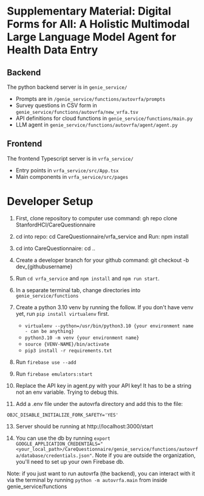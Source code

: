 # Supplementary Material: Digital Forms for All: A Holistic Multimodal Large Language Model Agent for Health Data Entry

## Backend
The python backend server is in `genie_service/`
* Prompts are in `/genie_service/functions/autovrfa/prompts`
* Survey questions in CSV form in `genie_service/functions/autovrfa/new_vrfa.tsv`
* API definitions for cloud functions in `genie_service/functions/main.py`
* LLM agent in `genie_service/functions/autovrfa/agent/agent.py`

## Frontend
The frontend Typescript server is in `vrfa_service/`

* Entry points in `vrfa_service/src/App.tsx`
* Main components in `vrfa_service/src/pages`

# Developer Setup

1. First, clone repository to computer use command: gh repo clone StanfordHCI/CareQuestionnaire

2. cd into repo: cd CareQuestionnaire/vrfa_service and Run: npm install
   
4. cd into CareQuestionnaire: cd ..

5. Create a developer branch for your github command: git checkout -b dev_{githubusername}

6. Run `cd vrfa_service` and `npm install` and `npm run start`.

7. In a separate terminal tab, change directories into `genie_service/functions` 

8. Create a python 3.10 venv by running the follow. If you don't have venv yet, run `pip install virtualenv` first.

    - `virtualenv --python=/usr/bin/python3.10 {your environment name - can be anything}`
    - `python3.10 -m venv {your environment name}`
    - `source {VENV-NAME}/bin/activate`
    - `pip3 install -r requirements.txt`

9. Run `firebase use --add`

10. Run `firebase emulators:start`

11. Replace the API key in agent.py with your API key! It has to be a string not an env variable. Trying to debug this.

12. Add a .env file under the autovrfa directory and add this to the file: 

`OBJC_DISABLE_INITIALIZE_FORK_SAFETY='YES'`

13. Server should be running at http://localhost:3000/start

14. You can use the db by running `export GOOGLE_APPLICATION_CREDENTIALS="<your_local_path>/CareQuestionnaire/genie_service/functions/autovrfa/database/credentials.json"`. Note if you are outside the organization, you'll need to set up your own Firebase db. 

Note: if you just want to run autovrfa (the backend), you can interact with it via the terminal by running `python -m autovrfa.main` from inside genie_service/functions
